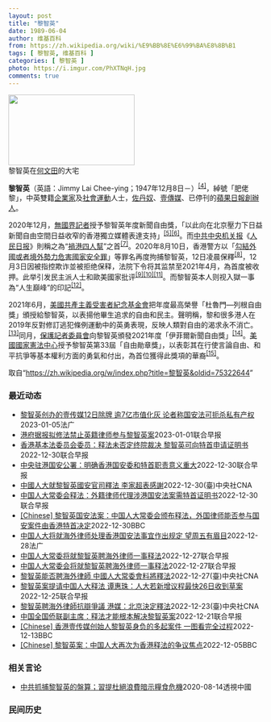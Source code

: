 ```yaml
---
layout: post
title: "黎智英"
date: 1989-06-04
author: 维基百科
from: https://zh.wikipedia.org/wiki/%E9%BB%8E%E6%99%BA%E8%8B%B1
tags: [ 黎智英, 维基百科 ]
categories: [ 黎智英 ]
photo: https://i.imgur.com/PhXTNqH.jpg
comments: true
---
```

<div class="mw-parser-output"><div id="noteTA-97071178" class="noteTA"><div class="noteTA-group"><div data-noteta-group-source="module" data-noteta-group="IT"></div></div><div class="noteTA-local"><div data-noteta-code="zh:巧克力; zh-tw:巧克力; zh-hk:朱古力; zh-cn:巧克力;"></div><div data-noteta-code="zh-tw:黑道; zh-hk:黑社會; zh-cn:黑社会;"></div><div data-noteta-code="zh-tw:飯店; zh-hk:酒店; zh-cn:饭店;"></div><div data-noteta-code="zh-tw:伍佛維茲; zh-hk:沃夫維茲 ;zh-cn:沃尔福威茨;"></div></div></div>

<div class="thumb tright"><div class="thumbinner" style="width:252px;"><a href="/wiki/File:Jimmy_Lai_Chee-ying_home_in_Ho_Man_Tin_20200418.png" class="image"><img alt="" src="//upload.wikimedia.org/wikipedia/commons/thumb/9/9f/Jimmy_Lai_Chee-ying_home_in_Ho_Man_Tin_20200418.png/250px-Jimmy_Lai_Chee-ying_home_in_Ho_Man_Tin_20200418.png" decoding="async" width="250" height="140" class="thumbimage" srcset="//upload.wikimedia.org/wikipedia/commons/thumb/9/9f/Jimmy_Lai_Chee-ying_home_in_Ho_Man_Tin_20200418.png/375px-Jimmy_Lai_Chee-ying_home_in_Ho_Man_Tin_20200418.png 1.5x, //upload.wikimedia.org/wikipedia/commons/thumb/9/9f/Jimmy_Lai_Chee-ying_home_in_Ho_Man_Tin_20200418.png/500px-Jimmy_Lai_Chee-ying_home_in_Ho_Man_Tin_20200418.png 2x" data-file-width="861" data-file-height="481"></a>  <div class="thumbcaption"><div class="magnify"><a href="/wiki/File:Jimmy_Lai_Chee-ying_home_in_Ho_Man_Tin_20200418.png" class="internal" title="放大"></a></div>黎智英在<a href="/wiki/%E4%BD%95%E6%96%87%E7%94%B0" title="何文田">何文田</a>的大宅</div></div></div>
<p><b>黎智英</b>（英語：<span lang="en">Jimmy Lai Chee-ying</span>；1947年12月8日<span class="useeditintro" title="Template:BLP editintro">－</span>）<sup id="cite_ref-7" class="reference"><a href="#cite_note-7">[4]</a></sup>，綽號「肥佬黎」，中英雙籍<a href="/wiki/%E4%BC%81%E4%B8%9A%E5%AE%B6" title="企业家">企業家</a>及<a href="/wiki/%E7%A4%BE%E6%9C%83%E9%81%8B%E5%8B%95" title="社會運動">社會運動</a>人士，<a href="/wiki/%E4%BD%90%E4%B8%B9%E5%A5%B4" title="佐丹奴">佐丹奴</a>、<a href="/wiki/%E5%A3%B9%E5%82%B3%E5%AA%92" title="壹傳媒">壹傳媒</a>、已停刊的<a href="/wiki/%E8%98%8B%E6%9E%9C%E6%97%A5%E5%A0%B1_(%E9%A6%99%E6%B8%AF)" title="蘋果日報 (香港)">蘋果日報</a><a href="/wiki/%E5%89%B5%E8%BE%A6%E4%BA%BA" class="mw-redirect" title="創辦人">創辦人</a>。
</p><p>2020年12月，<a href="/wiki/%E7%84%A1%E5%9C%8B%E7%95%8C%E8%A8%98%E8%80%85" class="mw-redirect" title="無國界記者">無國界記者</a>授予黎智英年度新聞自由獎，「以此向在北京壓力下日益新聞自由空間日益收窄的香港獨立媒體表達支持」<sup id="cite_ref-8" class="reference"><a href="#cite_note-8">[5]</a></sup><sup id="cite_ref-9" class="reference"><a href="#cite_note-9">[6]</a></sup>。而<a href="/wiki/%E4%B8%AD%E5%85%B1%E4%B8%AD%E5%A4%AE%E6%9C%BA%E5%85%B3%E6%8A%A5" title="中共中央机关报">中共中央机关报</a>《<a href="/wiki/%E4%BA%BA%E6%B0%91%E6%97%A5%E6%8A%A5" title="人民日报">人民日报</a>》則稱之為“<a href="/wiki/%E7%A5%B8%E6%B8%AF%E5%9B%9B%E4%BA%BA%E5%B8%AE" title="祸港四人帮">禍港四人幫</a>”之首<sup id="cite_ref-王平2019_10-0" class="reference"><a href="#cite_note-王平2019-10">[7]</a></sup>。2020年8月10日，香港警方以「<a href="/wiki/%E4%B8%AD%E8%8F%AF%E4%BA%BA%E6%B0%91%E5%85%B1%E5%92%8C%E5%9C%8B%E9%A6%99%E6%B8%AF%E7%89%B9%E5%88%A5%E8%A1%8C%E6%94%BF%E5%8D%80%E7%B6%AD%E8%AD%B7%E5%9C%8B%E5%AE%B6%E5%AE%89%E5%85%A8%E6%B3%95" title="中華人民共和國香港特別行政區維護國家安全法">勾結外國或者境外勢力危害國家安全罪</a>」等罪名再度拘捕黎智英，12日凌晨保釋<sup id="cite_ref-auto_11-0" class="reference"><a href="#cite_note-auto-11">[8]</a></sup>，12月3日因被指控欺诈並被拒绝保释，法院下令将其监禁至2021年4月，為首度被收押。此举引发民主派人士和歐美國家批评<sup id="cite_ref-12" class="reference"><a href="#cite_note-12">[9]</a></sup><sup id="cite_ref-13" class="reference"><a href="#cite_note-13">[10]</a></sup><sup id="cite_ref-over100_14-0" class="reference"><a href="#cite_note-over100-14">[11]</a></sup>。而黎智英本人则视入獄一事為“人生巔峰”的印記<sup id="cite_ref-15" class="reference"><a href="#cite_note-15">[12]</a></sup>。
</p><p>2021年6月，<a href="/wiki/%E5%85%B1%E7%94%A2%E4%B8%BB%E7%BE%A9%E5%8F%97%E9%9B%A3%E8%80%85%E7%B4%80%E5%BF%B5%E5%9F%BA%E9%87%91%E6%9C%83" title="共產主義受難者紀念基金會">美國共產主義受害者紀念基金會</a>把年度最高榮譽「杜魯門—列根自由獎」頒授給黎智英，以表揚他畢生追求的自由和民主。聲明稱，黎和很多港人在2019年反對修訂逃犯條例運動中的英勇表現，反映人類對自由的渴求永不消亡。<sup id="cite_ref-16" class="reference"><a href="#cite_note-16">[13]</a></sup>同月，<a href="/wiki/%E4%BF%9D%E8%AD%B7%E8%A8%98%E8%80%85%E5%A7%94%E5%93%A1%E6%9C%83" title="保護記者委員會">保護記者委員會</a>向黎智英頒發2021年度「伊菲爾新聞自由獎」<sup id="cite_ref-17" class="reference"><a href="#cite_note-17">[14]</a></sup>。<a href="/wiki/%E5%9C%8B%E5%AE%B6%E6%86%B2%E6%B3%95%E4%B8%AD%E5%BF%83" title="國家憲法中心">美國國家憲法中心</a>授予黎智英第33屆「自由勛章獎」，以表彰其在行使言論自由、和平抗爭等基本權利方面的勇氣和付出，為首位獲得此獎項的華裔<sup id="cite_ref-18" class="reference"><a href="#cite_note-18">[15]</a></sup>。
</p>
</div><noscript><img src="//zh.wikipedia.org/wiki/Special:CentralAutoLogin/start?type=1x1" alt="" title="" width="1" height="1" style="border: none; position: absolute;"></noscript>
<div class="printfooter" data-nosnippet="">取自“<a dir="ltr" href="https://zh.wikipedia.org/w/index.php?title=黎智英&amp;oldid=75322644">https://zh.wikipedia.org/w/index.php?title=黎智英&amp;oldid=75322644</a>”</div><div id="recent-news"><h3>最近动态</h3><ul><li><a href="https://nodebe4.github.io/waimei/2023-01-05/%E9%BB%8E%E6%99%BA%E8%8B%B1%E5%88%9B%E5%8A%9E%E7%9A%84%E5%A3%B9%E4%BC%A0%E5%AA%9212%E6%97%A5%E9%99%A4%E7%89%8C-%E9%80%BE7%E4%BA%BF%E5%B8%82%E5%80%BC%E5%8C%96%E7%81%B0-%E8%AE%BA%E8%80%85%E7%A7%B0%E5%9B%BD%E5%AE%89%E6%B3%95%E5%8F%AF%E6%89%BC%E6%9D%80%E7%A7%81%E6%9C%89%E4%BA%A7%E6%9D%83" title="黎智英创办的壹传媒12日除牌 逾7亿市值化灰 论者称国安法可扼杀私有产权—— 05/01/2023 - 07:47 被港府先以《港区国安法》执行细则冻结黎智英数以亿元计的壹传媒股份丶後以公众利益...">黎智英创办的壹传媒12日除牌 逾7亿市值化灰 论者称国安法可扼杀私有产权</a><time>2023-01-05</time><a class="tag">法广</a></li>
<li><a href="https://nodebe4.github.io/waimei/2023-01-01/%E6%B8%AF%E5%BA%9C%E6%8D%AE%E6%8A%A5%E6%8B%9F%E4%BF%AE%E6%B3%95%E7%A6%81%E6%AD%A2%E8%8B%B1%E7%B1%8D%E5%BE%8B%E5%B8%88%E5%8F%82%E4%B8%8E%E9%BB%8E%E6%99%BA%E8%8B%B1%E6%A1%88" title="港府据报拟修法禁止英籍律师参与黎智英案—— 知情人士透露，香港特区寻求在“数月”内通过法例修订，阻止英国大律师代表壹传媒创办人黎智英在9月开审的《香港国安法》官司抗辩。 香港《南华早报》星期天（...">港府据报拟修法禁止英籍律师参与黎智英案</a><time>2023-01-01</time><a class="tag">联合早报</a></li>
<li><a href="https://nodebe4.github.io/waimei/2022-12-30/%E9%A6%99%E6%B8%AF%E5%9F%BA%E6%9C%AC%E6%B3%95%E5%A7%94%E5%91%98%E4%BC%9A%E5%A7%94%E5%91%98-%E9%87%8A%E6%B3%95%E6%9C%AA%E5%90%A6%E5%AE%9A%E7%BB%88%E9%99%A2%E8%A3%81%E5%86%B3-%E9%BB%8E%E6%99%BA%E8%8B%B1%E5%8F%AF%E5%90%91%E7%89%B9%E9%A6%96%E7%94%B3%E8%AF%B7%E8%AF%81%E6%98%8E%E4%B9%A6" title="香港基本法委员会委员：释法未否定终院裁决 黎智英可向特首申请证明书—— 香港《基本法》委员会委员陈弘毅说，这次中国全国人大常委会释法未否定香港终审法院就黎智英聘用海外大律师代为抗辩《香港国安法》...">香港基本法委员会委员：释法未否定终院裁决 黎智英可向特首申请证明书</a><time>2022-12-30</time><a class="tag">联合早报</a></li>
<li><a href="https://nodebe4.github.io/waimei/2022-12-30/%E4%B8%AD%E5%A4%AE%E9%A9%BB%E6%B8%AF%E5%9B%BD%E5%AE%89%E5%85%AC%E7%BD%B2-%E6%98%8E%E7%A1%AE%E9%A6%99%E6%B8%AF%E5%9B%BD%E5%AE%89%E5%A7%94%E5%92%8C%E7%89%B9%E9%A6%96%E8%81%8C%E8%B4%A3%E6%84%8F%E4%B9%89%E9%87%8D%E5%A4%A7" title="中央驻港国安公署：明确香港国安委和特首职责意义重大—— 针对中国人大常委会星期五（12月30日）就香港壹传媒创办人黎智英能否聘用外籍大律师为他抗辩《香港国安法》官司作出释法，中国中央政府驻香港特...">中央驻港国安公署：明确香港国安委和特首职责意义重大</a><time>2022-12-30</time><a class="tag">联合早报</a></li>
<li><a href="https://nodebe4.github.io/waimei/2022-12-30/%E4%B8%AD%E5%9C%8B%E4%BA%BA%E5%A4%A7%E5%B0%B1%E9%BB%8E%E6%99%BA%E8%8B%B1%E5%9C%8B%E5%AE%89%E5%AE%98%E5%8F%B8%E9%87%8B%E6%B3%95-%E6%9D%8E%E5%AE%B6%E8%B6%85%E8%A1%A8%E6%84%9F%E8%AC%9D" title="中國人大就黎智英國安官司釋法 李家超表感謝—— （中央社記者張謙香港30日電）就香港壹傳媒創辦人黎智英能否聘請海外律師為其國安法官司辯護一事，中國全國人大常委會今天作出釋法，但沒有說明可否，而是...">中國人大就黎智英國安官司釋法 李家超表感謝</a><time>2022-12-30</time><a class="tag">(臺)中央社CNA</a></li>
<li><a href="https://nodebe4.github.io/waimei/2022-12-30/%E4%B8%AD%E5%9B%BD%E4%BA%BA%E5%A4%A7%E5%B8%B8%E5%A7%94%E4%BC%9A%E9%87%8A%E6%B3%95-%E5%A4%96%E7%B1%8D%E5%BE%8B%E5%B8%88%E4%BB%A3%E7%90%86%E6%B6%89%E6%B8%AF%E5%9B%BD%E5%AE%89%E6%B3%95%E6%A1%88%E9%9C%80%E7%89%B9%E9%A6%96%E8%AF%81%E6%98%8E%E4%B9%A6" title="中国人大常委会释法：外籍律师代理涉港国安法案需特首证明书—— 针对壹传媒创办人黎智英能否聘请海外律师为自己辩护涉嫌《国安法》案件一事，中国全国人大常委会审议并通过相关释法案，认定海外律师能否代理...">中国人大常委会释法：外籍律师代理涉港国安法案需特首证明书</a><time>2022-12-30</time><a class="tag">联合早报</a></li>
<li><a href="https://nodebe4.github.io/waimei/2022-12-30/Chinese-%E9%BB%8E%E6%99%BA%E8%8B%B1%E5%9B%BD%E5%AE%89%E6%B3%95%E6%A1%88-%E4%B8%AD%E5%9B%BD%E4%BA%BA%E5%A4%A7%E5%B8%B8%E5%A7%94%E4%BC%9A%E9%A2%81%E5%B8%83%E9%87%8A%E6%B3%95-%E5%A4%96%E5%9B%BD%E5%BE%8B%E5%B8%88%E8%83%BD%E5%90%A6%E5%8F%82%E4%B8%8E%E5%9B%BD%E5%AE%89%E6%A1%88%E4%BB%B6%E7%94%B1%E9%A6%99%E6%B8%AF%E7%89%B9%E9%A6%96%E5%86%B3%E5%AE%9A" title="[Chinese] 黎智英国安法案：中国人大常委会颁布释法，外国律师能否参与国安案件由香港特首决定—— 黎智英国安法案：中国人大常委会颁布释法，外国律师能否参与国安案件由香港特首决定 7 分钟前...">[Chinese] 黎智英国安法案：中国人大常委会颁布释法，外国律师能否参与国安案件由香港特首决定</a><time>2022-12-30</time><a class="tag">BBC</a></li>
<li><a href="https://nodebe4.github.io/waimei/2022-12-28/%E4%B8%AD%E5%9B%BD%E4%BA%BA%E5%A4%A7%E5%B0%86%E5%B0%B1%E6%B5%B7%E5%A4%96%E5%BE%8B%E5%B8%88%E5%A4%84%E7%90%86%E9%A6%99%E6%B8%AF%E5%9B%BD%E5%AE%89%E6%B3%95%E4%BA%8B%E5%AE%9C%E4%BD%9C%E5%87%BA%E8%A7%84%E5%AE%9A-%E6%9C%9B%E5%91%A8%E4%BA%94%E6%9C%89%E7%9C%89%E7%9B%AE" title="中国人大将就海外律师处理香港国安法事宜作出规定 望周五有眉目—— 28/12/2022 - 09:18 因壹传媒主席黎智英聘用英籍御用大律师敖云天(Tim Owen音译)触发的《港区国安法》释法...">中国人大将就海外律师处理香港国安法事宜作出规定 望周五有眉目</a><time>2022-12-28</time><a class="tag">法广</a></li>
<li><a href="https://nodebe4.github.io/waimei/2022-12-27/%E4%B8%AD%E5%9B%BD%E4%BA%BA%E5%A4%A7%E5%B8%B8%E5%A7%94%E5%B0%86%E5%B0%B1%E9%BB%8E%E6%99%BA%E8%8B%B1%E8%81%98%E6%B5%B7%E5%A4%96%E5%BE%8B%E5%B8%88%E4%B8%80%E4%BA%8B%E9%87%8A%E6%B3%95" title="中国人大常委将就黎智英聘海外律师一事释法—— 针对壹传媒创办人黎智英能否聘请海外律师为自己辩护涉嫌《国安法》的案件，中国全国人大常委会将在北京召开的会议中作出释法。 综合新华社、星岛日报和网媒“...">中国人大常委将就黎智英聘海外律师一事释法</a><time>2022-12-27</time><a class="tag">联合早报</a></li>
<li><a href="https://nodebe4.github.io/waimei/2022-12-27/%E4%B8%AD%E5%9B%BD%E4%BA%BA%E5%A4%A7%E5%B8%B8%E5%A7%94%E4%BC%9A%E5%B0%86%E5%B0%B1%E9%BB%8E%E6%99%BA%E8%8B%B1%E8%81%98%E6%B5%B7%E5%A4%96%E5%BE%8B%E5%B8%88%E4%B8%80%E4%BA%8B%E9%87%8A%E6%B3%95" title="中国人大常委会将就黎智英聘海外律师一事释法—— 针对壹传媒创办人黎智英能否聘请海外律师为自己辩护涉嫌《国安法》的案件，中国全国人大常委会将在北京召开的会议中作出释法。图为黎智英去年9月乘囚车离开...">中国人大常委会将就黎智英聘海外律师一事释法</a><time>2022-12-27</time><a class="tag">联合早报</a></li>
<li><a href="https://nodebe4.github.io/waimei/2022-12-27/%E9%BB%8E%E6%99%BA%E8%8B%B1%E8%83%BD%E5%90%A6%E8%81%98%E6%B5%B7%E5%A4%96%E5%BE%8B%E5%B8%AB-%E4%B8%AD%E5%9C%8B%E4%BA%BA%E5%A4%A7%E5%B8%B8%E5%A7%94%E6%9C%83%E6%96%99%E5%B0%87%E9%87%8B%E6%B3%95" title="黎智英能否聘海外律師 中國人大常委會料將釋法—— （中央社台北27日電）針對壹傳媒創辦人黎智英能否聘請外國律師辯護違反國安法案，中國人大常委會30日閉幕前料將作出釋法。據發布，今天開幕的人大常委...">黎智英能否聘海外律師  中國人大常委會料將釋法</a><time>2022-12-27</time><a class="tag">(臺)中央社CNA</a></li>
<li><a href="https://nodebe4.github.io/waimei/2022-12-25/%E9%BB%8E%E6%99%BA%E8%8B%B1%E6%A1%88%E6%8F%90%E8%AF%B7%E4%B8%AD%E5%9B%BD%E4%BA%BA%E5%A4%A7%E9%87%8A%E6%B3%95-%E8%B0%AD%E6%83%A0%E7%8F%A0-%E4%BA%BA%E5%A4%A7%E8%8B%A5%E6%96%B0%E5%A2%9E%E8%AE%AE%E7%A8%8B%E6%9C%80%E5%BF%AB26%E6%97%A5%E6%94%B6%E5%88%B0%E8%8D%89%E6%A1%88" title="黎智英案提请中国人大释法 谭惠珠：人大若新增议程最快26日收到草案—— 针对壹传媒创办人黎智英聘用外籍大律师代表抗辩《香港国安法》案，提请中国全国人大常委会释法事宜，正在北京准备列席中国全国人大...">黎智英案提请中国人大释法 谭惠珠：人大若新增议程最快26日收到草案</a><time>2022-12-25</time><a class="tag">联合早报</a></li>
<li><a href="https://nodebe4.github.io/waimei/2022-12-23/%E9%BB%8E%E6%99%BA%E8%8B%B1%E8%81%98%E6%B5%B7%E5%A4%96%E5%BE%8B%E5%B8%AB%E6%8A%97%E8%BE%AF%E7%88%AD%E8%AD%B0-%E6%B8%AF%E5%AA%92-%E5%8C%97%E4%BA%AC%E6%B1%BA%E5%AE%9A%E9%87%8B%E6%B3%95" title="黎智英聘海外律師抗辯爭議 港媒：北京決定釋法—— （中央社記者張謙香港23日電）據港媒報導，北京當局已決定就香港壹傳媒集團創辦人黎智英在被控違反國安法的官司，聘請英國御用大律師抗辯一事進行釋法，...">黎智英聘海外律師抗辯爭議  港媒：北京決定釋法</a><time>2022-12-23</time><a class="tag">(臺)中央社CNA</a></li>
<li><a href="https://nodebe4.github.io/waimei/2022-12-21/%E4%B8%AD%E5%9B%BD%E5%85%A8%E5%9B%BD%E4%BE%A8%E8%81%94%E5%89%AF%E4%B8%BB%E5%B8%AD-%E9%87%8A%E6%B3%95%E6%89%8D%E8%83%BD%E6%A0%B9%E6%9C%AC%E8%A7%A3%E5%86%B3%E9%BB%8E%E6%99%BA%E8%8B%B1%E6%A1%88" title="中国全国侨联副主席：释法才能根本解决黎智英案—— 中国全国侨联副主席卢文瑞就黎智英案撰文说，香港行政长官李家超不可能在没有得到北京中央支持下贸然提出释法，因此目前应考虑的是“如何释法”，而非“应...">中国全国侨联副主席：释法才能根本解决黎智英案</a><time>2022-12-21</time><a class="tag">联合早报</a></li>
<li><a href="https://nodebe4.github.io/waimei/2022-12-13/Chinese-%E9%A6%99%E6%B8%AF%E5%A3%B9%E4%BC%A0%E5%AA%92%E5%88%9B%E5%A7%8B%E4%BA%BA%E9%BB%8E%E6%99%BA%E8%8B%B1%E8%BA%AB%E8%B4%9F%E7%9A%84%E5%A4%9A%E8%B5%B7%E6%A1%88%E4%BB%B6-%E4%B8%80%E5%9B%BE%E7%9C%8B%E5%AE%8C%E5%85%A8%E8%BF%87%E7%A8%8B" title="[Chinese] 香港壹传媒创始人黎智英身负的多起案件 一图看完全过程—— 香港壹传媒创始人黎智英身负的多起案件 一图看完全过程 2022年12月10日 最近更新： 2022年12月13日 图...">[Chinese] 香港壹传媒创始人黎智英身负的多起案件 一图看完全过程</a><time>2022-12-13</time><a class="tag">BBC</a></li>
<li><a href="https://nodebe4.github.io/waimei/2022-12-05/Chinese-%E9%BB%8E%E6%99%BA%E8%8B%B1%E6%A1%88-%E4%B8%AD%E5%9B%BD%E4%BA%BA%E5%A4%A7%E5%86%8D%E6%AC%A1%E4%B8%BA%E9%A6%99%E6%B8%AF%E9%87%8A%E6%B3%95%E7%9A%84%E4%BA%89%E8%AE%AE%E7%84%A6%E7%82%B9" title="[Chinese] 黎智英案：中国人大再次为香港释法的争议焦点—— 黎智英案：中国人大再次为香港释法的争议焦点 2022年12月6日 图像来源，EPA 图像加注文字， 黎智英自2020年底起被收...">[Chinese] 黎智英案：中国人大再次为香港释法的争议焦点</a><time>2022-12-05</time><a class="tag">BBC</a></li>
</ul></div><div id="open-opinion"><h3>相关言论</h3><ul><li><a href="https://nodebe4.github.io/opinion/2020-08-14/%E4%B8%AD%E5%85%B1%E6%8A%93%E6%8D%95%E9%BB%8E%E6%99%BA%E8%8B%B1%E7%9A%84%E7%9B%A4%E7%AE%97-%E7%BF%92%E6%8F%90%E6%9D%9C%E7%B5%95%E6%B5%AA%E8%B2%BB%E6%9A%97%E7%A4%BA%E7%B3%A7%E9%A3%9F%E5%8D%B1%E6%A9%9F/" title="透視中國">中共抓捕黎智英的盤算；習提杜絕浪費暗示糧食危機</a><time>2020-08-14</time><a class="tag">透視中國</a></li>
</ul></div><div id="mjls-record"><h3>民间历史</h3><ul></ul></div>